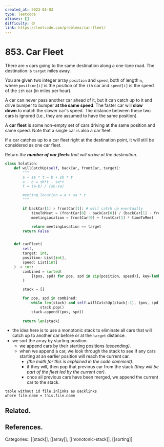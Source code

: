 ```yaml
---
created_at: 2023-01-03
type: leetcode
aliases: []
difficulty: 🟡
link: https://leetcode.com/problems/car-fleet/
---
```


# 853. Car Fleet

There are `n` cars going to the same destination along a one-lane road. The destination is `target` miles away.

You are given two integer array `position` and `speed`, both of length `n`, where `position[i]` is the position of the `ith` car and `speed[i]` is the speed of the `ith` car (in miles per hour).

A car can never pass another car ahead of it, but it can catch up to it and drive bumper to bumper **at the same speed**. The faster car will **slow down** to match the slower car's speed. The distance between these two cars is ignored (i.e., they are assumed to have the same position).

A **car fleet** is some non-empty set of cars driving at the same position and same speed. Note that a single car is also a car fleet.

If a car catches up to a car fleet right at the destination point, it will still be considered as one car fleet.

Return _the **number of car fleets** that will arrive at the destination_.

```python
class Solution:
    def willCatchUp(self, backCar, frontCar, target):
        """
        a + sa * t = b + sb * t
        a - b = sb*t - sa*t
        t = (a-b) / (sb-sa)

        meeting location = a + sa * t
        """

        if backCar[1] > frontCar[1]: # will catch up eventually
            timeToMeet = (frontCar[0] - backCar[0]) / (backCar[1] - frontCar[1])
            meetingLocation = frontCar[0] + frontCar[1] * timeToMeet

            return meetingLocation <= target
        return False


    def carFleet(
	    self,
		target: int,
		position: List[int],
		speed: List[int]
	) -> int:
        combined = sorted(
	        [(pos, spd) for pos, spd in zip(position, speed)], key=lambda x: x[0]
        )

        stack = []

        for pos, spd in combined:
            while len(stack) and self.willCatchUp(stack[-1], (pos, spd), target):
                stack.pop()
            stack.append((pos, spd))
                
        return len(stack)
```

- the idea here is to use a monotonic stack to eliminate all cars that will catch up to another car before or at the `target` distance.
- we sort the array by starting position.
	- we append cars by their starting positions _(ascending)_.
	- when we append a car, we look through the stack to see if any cars starting at an earlier position will reach the current car.
		- _(the math for this is explained in the code comment)_.
		- if they will, then pop that previous car from the stack _(they will be part of the fleet led by the current car)_.
		- once all previous cars have been merged, we append the current car to the stack.

```dataview
table without id file.inlinks as Backlinks
where file.name = this.file.name
```

## Related.

## References.

Categories:: [[stack]], [[array]], [[monotonic-stack]], [[sorting]]
